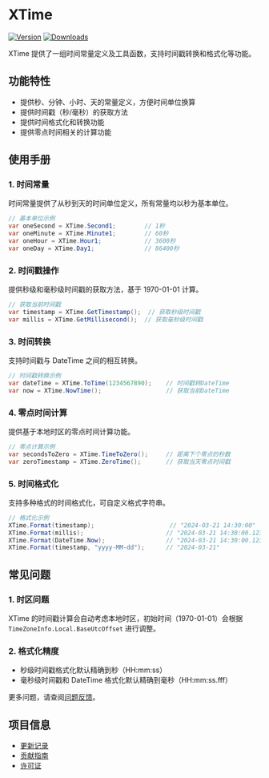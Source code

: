 # XTime

[![Version](https://img.shields.io/npm/v/org.eframework.u3d.util)](https://www.npmjs.com/package/org.eframework.u3d.util)
[![Downloads](https://img.shields.io/npm/dm/org.eframework.u3d.util)](https://www.npmjs.com/package/org.eframework.u3d.util)

XTime 提供了一组时间常量定义及工具函数，支持时间戳转换和格式化等功能。

## 功能特性

- 提供秒、分钟、小时、天的常量定义，方便时间单位换算
- 提供时间戳（秒/毫秒）的获取方法
- 提供时间格式化和转换功能
- 提供零点时间相关的计算功能

## 使用手册

### 1. 时间常量

时间常量提供了从秒到天的时间单位定义，所有常量均以秒为基本单位。

```csharp
// 基本单位示例
var oneSecond = XTime.Second1;        // 1秒
var oneMinute = XTime.Minute1;        // 60秒
var oneHour = XTime.Hour1;            // 3600秒
var oneDay = XTime.Day1;              // 86400秒
```

### 2. 时间戳操作

提供秒级和毫秒级时间戳的获取方法，基于 1970-01-01 计算。

```csharp
// 获取当前时间戳
var timestamp = XTime.GetTimestamp();  // 获取秒级时间戳
var millis = XTime.GetMillisecond();  // 获取毫秒级时间戳
```

### 3. 时间转换

支持时间戳与 DateTime 之间的相互转换。

```csharp
// 时间戳转换示例
var dateTime = XTime.ToTime(1234567890);    // 时间戳转DateTime
var now = XTime.NowTime();                  // 获取当前DateTime
```

### 4. 零点时间计算

提供基于本地时区的零点时间计算功能。

```csharp
// 零点计算示例
var secondsToZero = XTime.TimeToZero();     // 距离下个零点的秒数
var zeroTimestamp = XTime.ZeroTime();       // 获取当天零点时间戳
```

### 5. 时间格式化

支持多种格式的时间格式化，可自定义格式字符串。

```csharp
// 格式化示例
XTime.Format(timestamp);                     // "2024-03-21 14:30:00"
XTime.Format(millis);                       // "2024-03-21 14:30:00.123"
XTime.Format(DateTime.Now);                 // "2024-03-21 14:30:00.123"
XTime.Format(timestamp, "yyyy-MM-dd");      // "2024-03-21"
```

## 常见问题

### 1. 时区问题
XTime 的时间戳计算会自动考虑本地时区，初始时间（1970-01-01）会根据 `TimeZoneInfo.Local.BaseUtcOffset` 进行调整。

### 2. 格式化精度
- 秒级时间戳格式化默认精确到秒（HH:mm:ss）
- 毫秒级时间戳和 DateTime 格式化默认精确到毫秒（HH:mm:ss.fff）

更多问题，请查阅[问题反馈](../CONTRIBUTING.md#问题反馈)。

## 项目信息

- [更新记录](../CHANGELOG.md)
- [贡献指南](../CONTRIBUTING.md)
- [许可证](../LICENSE.md) 